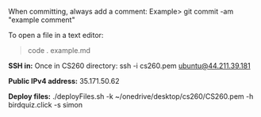 When committing, always add a comment: 
Example> git commit -am "example comment"

To open a file in a text editor:
> code . example.md

**SSH in:** 
Once in CS260 directory: ssh -i cs260.pem ubuntu@44.211.39.181

**Public IPv4 address:** 35.171.50.62

**Deploy files:** ./deployFiles.sh -k ~/onedrive/desktop/cs260/CS260.pem -h birdquiz.click -s simon
